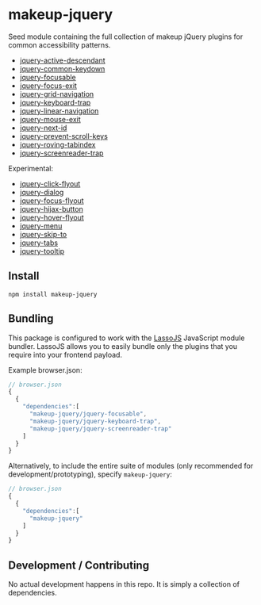 # makeup-jquery

Seed module containing the full collection of makeup jQuery plugins for common accessibility patterns.

* [jquery-active-descendant](https://github.com/makeup-jquery/jquery-active-descendant)
* [jquery-common-keydown](https://github.com/makeup-jquery/jquery-common-keydown)
* [jquery-focusable](https://github.com/makeup-jquery/jquery-focusable)
* [jquery-focus-exit](https://github.com/makeup-jquery/jquery-focus-exit)
* [jquery-grid-navigation](https://github.com/makeup-jquery/jquery-grid-navigation)
* [jquery-keyboard-trap](https://github.com/makeup-jquery/jquery-keyboard-trap)
* [jquery-linear-navigation](https://github.com/makeup-jquery/jquery-linear-navigation)
* [jquery-mouse-exit](https://github.com/makeup-jquery/jquery-mouse-exit)
* [jquery-next-id](https://github.com/makeup-jquery/jquery-next-id)
* [jquery-prevent-scroll-keys](https://github.com/makeup-jquery/jquery-prevent-scroll-keys)
* [jquery-roving-tabindex](https://github.com/makeup-jquery/jquery-roving-tabindex)
* [jquery-screenreader-trap](https://github.com/makeup-jquery/jquery-screenreader-trap)

Experimental:

* [jquery-click-flyout](https://github.com/makeup-jquery/jquery-click-flyout)
* [jquery-dialog](https://github.com/makeup-jquery/jquery-dialog)
* [jquery-focus-flyout](https://github.com/makeup-jquery/jquery-focus-flyout)
* [jquery-hijax-button](https://github.com/makeup-jquery/jquery-hijax-button)
* [jquery-hover-flyout](https://github.com/makeup-jquery/jquery-hover-flyout)
* [jquery-menu](https://github.com/makeup-jquery/jquery-menu)
* [jquery-skip-to](https://github.com/makeup-jquery/jquery-skip-to)
* [jquery-tabs](https://github.com/makeup-jquery/jquery-tabs)
* [jquery-tooltip](https://github.com/makeup-jquery/jquery-tooltip)

## Install

`npm install makeup-jquery`

## Bundling

This package is configured to work with the <a href="https://github.com/lasso-js/lasso">LassoJS</a> JavaScript module bundler. LassoJS allows you to easily bundle only the plugins that you require into your frontend payload.

Example browser.json:

```js
// browser.json
{
  {
    "dependencies":[
      "makeup-jquery/jquery-focusable",
      "makeup-jquery/jquery-keyboard-trap",
      "makeup-jquery/jquery-screenreader-trap"
    ]
  }
}
```

Alternatively, to include the entire suite of modules (only recommended for development/prototyping), specify `makeup-jquery`:

```js
// browser.json
{
  {
    "dependencies":[
      "makeup-jquery"
    ]
  }
}
```

## Development / Contributing

No actual development happens in this repo. It is simply a collection of dependencies.
